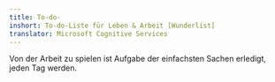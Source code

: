 ```yaml
---
title: To-do-
inshort: To-do-Liste für Leben & Arbeit [Wunderlist]
translator: Microsoft Cognitive Services
---
```


Von der Arbeit zu spielen ist Aufgabe der einfachsten Sachen erledigt, jeden Tag werden.



